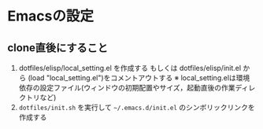 # Emacsの設定

## clone直後にすること
1. dotfiles/elisp/local_setting.el を作成する
   もしくは dotfiles/elisp/init.el から (load "local_setting.el")をコメントアウトする
   ※ local_setting.elは環境依存の設定ファイル(ウィンドウの初期配置やサイズ，起動直後の作業ディレクトリなど)
2. `dotfiles/init.sh` を実行して `~/.emacs.d/init.el` のシンボリックリンクを作成する

